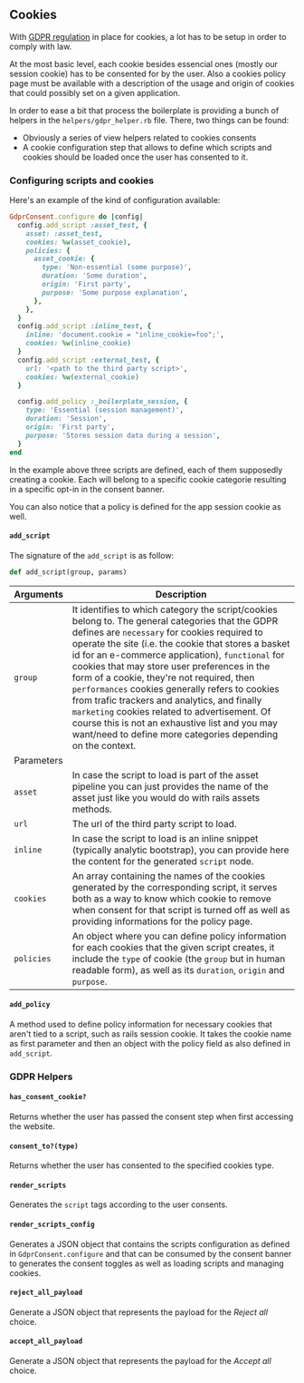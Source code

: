 ## Cookies

With [GDPR regulation](https://gdpr.eu/cookies/) in place for cookies, a lot has to be setup in order to comply with law.

At the most basic level, each cookie besides essencial ones (mostly our session cookie) has to be consented for by the user. Also a cookies policy page must be available with a description of the usage and origin of cookies that could possibly set on a given application.

In order to ease a bit that process the boilerplate is providing a bunch of helpers in the `helpers/gdpr_helper.rb` file. There, two things can be found:
- Obviously a series of view helpers related to cookies consents
- A cookie configuration step that allows to define which scripts and cookies should be loaded once the user has consented to it.

### Configuring scripts and cookies

Here's an example of the kind of configuration available:

```ruby
GdprConsent.configure do |config|
  config.add_script :asset_test, {
    asset: :asset_test,
    cookies: %w(asset_cookie),
    policies: {
      asset_cookie: {
        type: 'Non-essential (some purpose)',
        duration: 'Some duration',
        origin: 'First party',
        purpose: 'Some purpose explanation',
      },
    },
  }
  config.add_script :inline_test, {
    inline: 'document.cookie = "inline_cookie=foo";',
    cookies: %w(inline_cookie)
  }
  config.add_script :external_test, {
    url: '<path to the third party script>',
    cookies: %w(external_cookie)
  }

  config.add_policy :_boilerplate_session, {
    type: 'Essential (session management)',
    duration: 'Session',
    origin: 'First party',
    purpose: 'Stores session data during a session',
  }
end
```

In the example above three scripts are defined, each of them supposedly creating a cookie. Each will belong to a specific cookie categorie resulting in a specific opt-in in the consent banner.

You can also notice that a policy is defined for the app session cookie as well.

#### `add_script`

The signature of the `add_script` is as follow:

```ruby
def add_script(group, params)
```

|Arguments|Description|
|---|---|
|`group`|It identifies to which category the script/cookies belong to. The general categories that the GDPR defines are `necessary` for cookies required to operate the site (i.e. the cookie that stores a basket id for an e-commerce application), `functional` for cookies that may store user preferences in the form of a cookie, they're not required, then `performances` cookies generally refers to cookies from trafic trackers and analytics, and finally `marketing` cookies related to advertisement. Of course this is not an exhaustive list and you may want/need to define more categories depending on the context.|
|Parameters||
|`asset`|In case the script to load is part of the asset pipeline you can just provides the name of the asset just like you would do with rails assets methods.|
|`url`|The url of the third party script to load.|
|`inline`|In case the script to load is an inline snippet (typically analytic bootstrap), you can provide here the content for the generated `script` node.|
|`cookies`|An array containing the names of the cookies generated by the corresponding script, it serves both as a way to know which cookie to remove when consent for that script is turned off as well as providing informations for the policy page.|
|`policies`|An object where you can define policy information for each cookies that the given script creates, it include the `type` of cookie (the `group` but in human readable form), as well as its `duration`, `origin` and `purpose`.|

#### `add_policy`

A method used to define policy information for necessary cookies that aren't tied to a script, such as rails session cookie. It takes the cookie name as first parameter and then an object with the policy field as also defined in `add_script`.

### GDPR Helpers

#### `has_consent_cookie?`

Returns whether the user has passed the consent step when first accessing the website.

#### `consent_to?(type)`

Returns whether the user has consented to the specified cookies type.

#### `render_scripts`

Generates the `script` tags according to the user consents.

#### `render_scripts_config`

Generates a JSON object that contains the scripts configuration as defined in `GdprConsent.configure` and that can be consumed by the consent banner to generates the consent toggles as well as loading scripts and managing cookies.

#### `reject_all_payload`

Generate a JSON object that represents the payload for the *Reject all* choice.

#### `accept_all_payload`

Generate a JSON object that represents the payload for the *Accept all* choice.

